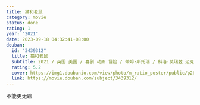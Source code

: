 ```yaml
---
title: 猫和老鼠
category: movie
status: done
rating: 1
year: "2021"
date: 2023-09-18 04:32:41+08:00
douban:
  id: "3439312"
  title: 猫和老鼠
  subtitle: 2021 / 英国 美国 / 喜剧 动画 冒险 / 蒂姆·斯托瑞 / 科洛·莫瑞兹 迈克尔·佩纳
  rating: 5.2
  cover: https://img1.doubanio.com/view/photo/m_ratio_poster/public/p2632043260.jpg
  link: https://movie.douban.com/subject/3439312/
---
```


不能更无聊

